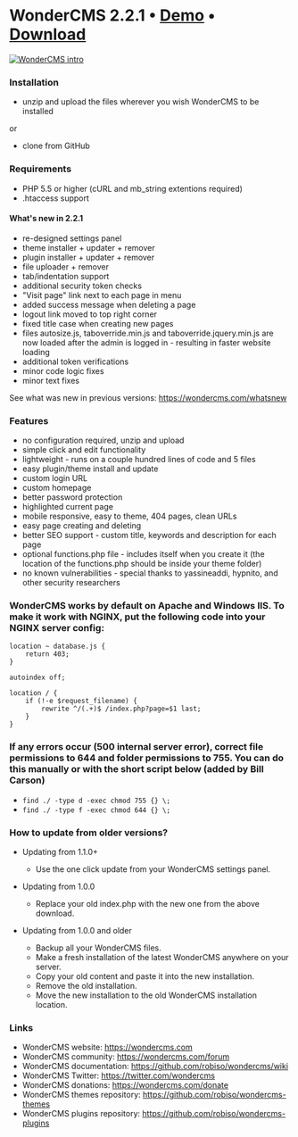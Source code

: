 # WonderCMS 2.2.1  • [Demo](https://www.wondercms.com/demo) • [Download](https://github.com/robiso/wondercms/releases/download/2.2.1/WonderCMS-2.2.1.zip)

<a href="https://www.wondercms.com" title="WonderCMS website"><img src="https://www.wondercms.com/WonderCMS-intro.png?v=2" alt="WonderCMS intro" /></a>

### Installation
- unzip and upload the files wherever you wish WonderCMS to be installed

or

- clone from GitHub

### Requirements
 - PHP 5.5 or higher (cURL and mb_string extentions required)
 - .htaccess support

#### What's new in 2.2.1
- re-designed settings panel
- theme installer + updater + remover
- plugin installer + updater + remover
- file uploader + remover
- tab/indentation support
- additional security token checks
- "Visit page" link next to each page in menu
- added success message when deleting a page
- logout link moved to top right corner
- fixed title case when creating new pages
- files autosize.js, taboverride.min.js and taboverride.jquery.min.js are now loaded after the admin is logged in - resulting in faster website loading
- additional token verifications
- minor code logic fixes
- minor text fixes

See what was new in previous versions: https://wondercms.com/whatsnew

### Features
 - no configuration required, unzip and upload
 - simple click and edit functionality
 - lightweight - runs on a couple hundred lines of code and 5 files
 - easy plugin/theme install and update
 - custom login URL
 - custom homepage
 - better password protection
 - highlighted current page
 - mobile responsive, easy to theme, 404 pages, clean URLs
 - easy page creating and deleting
 - better SEO support - custom title, keywords and description for each page
 - optional functions.php file - includes itself when you create it (the location of the functions.php should be inside your theme folder)
 - no known vulnerabilities - special thanks to yassineaddi, hypnito, and other security researchers

### WonderCMS works by default on Apache and Windows IIS. To make it work with NGINX, put the following code into your NGINX server config:
```
location ~ database.js {
	return 403;
}

autoindex off;

location / {
	if (!-e $request_filename) {
		rewrite ^/(.+)$ /index.php?page=$1 last;
	}
}
```

### If any errors occur (500 internal server error), correct file permissions to 644 and folder permissions to 755. You can do this manually or with the short script below (added by Bill Carson)
  - `find ./ -type d -exec chmod 755 {} \;`
  - `find ./ -type f -exec chmod 644 {} \;`

### How to update from older versions?
- Updating from 1.1.0+
  - Use the one click update from your WonderCMS settings panel.

- Updating from 1.0.0
  - Replace your old index.php with the new one from the above download.

- Updating from 1.0.0 and older
  - Backup all your WonderCMS files.
  - Make a fresh installation of the latest WonderCMS anywhere on your server.
  - Copy your old content and paste it into the new installation.
  - Remove the old installation.
  - Move the new installation to the old WonderCMS installation location.

### Links
- WonderCMS website: https://wondercms.com
- WonderCMS community: https://wondercms.com/forum
- WonderCMS documentation: https://github.com/robiso/wondercms/wiki
- WonderCMS Twitter: https://twitter.com/wondercms
- WonderCMS donations: https://wondercms.com/donate
- WonderCMS themes repository: https://github.com/robiso/wondercms-themes
- WonderCMS plugins repository: https://github.com/robiso/wondercms-plugins
